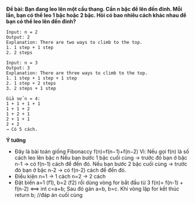 **Đề bài: Bạn đang leo lên một cầu thang. Cần n bậc để lên đến đỉnh. Mỗi lần, bạn có thể leo 1 bậc hoặc 2 bậc. Hỏi có bao nhiêu cách khác nhau để bạn có thể leo lên đến đỉnh?**
```
Input: n = 2
Output: 2
Explanation: There are two ways to climb to the top.
1. 1 step + 1 step
2. 2 steps

Input: n = 3
Output: 3
Explanation: There are three ways to climb to the top.
1. 1 step + 1 step + 1 step
2. 1 step + 2 steps
3. 2 steps + 1 step

Giả sử n = 4:
1 + 1 + 1 + 1
1 + 1 + 2
1 + 2 + 1
2 + 1 + 1
2 + 2
→ Có 5 cách.
```
**Ý tưởng**
- Đây là bài toán giống Fibonaccy f(n)=f(n−1)+f(n−2)
Vì: Nếu gọi f(n) là số cách leo lên bậc n
Nếu bạn bước 1 bậc cuối cùng → trước đó bạn ở bậc n-1 → có f(n-1) cách để đến đó.
Nếu bạn bước 2 bậc cuối cùng → trước đó bạn ở bậc n-2 → có f(n-2) cách để đến đó.
- Điều kiện n=1 -> 1 cách
            n=2 -> 2 cách
- Đặt biến a=1 (f1), b=2 (f2) rồi dùng vòng for bắt đầu từ 3
  f(n)= f(n-1) + f(n-2) <==> int c=a+b;
  Sau đó gán a=b, b=c. Khi vòng lặp for kết thúc return b; //đáp án cuối cùng
